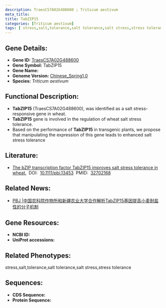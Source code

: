 ```yaml
---
description: TraesCS7A02G488600 ; Triticum aestivum
meta_title:
title: TabZIP15
categories: [Triticum aestivum]
tags: [ stress,salt,tolerance,salt tolerance,salt stress,stress tolerance ]
---
```


## Gene Details:
- **Gene ID:**	[TraesCS7A02G488600]()
- **Gene Symbol:** TabZIP15
- **Gene Name:** 
- **Genome Version:** [Chinese_Spring1.0]()
- **Species:** *Triticum aestivum*

## Functional Description:
   - **TabZIP15** (TraesCS7A02G488600), was identified as a salt stress-responsive gene in wheat.
   - **TabZIP15** gene is involved in the regulation of wheat salt stress tolerance.
   -  Based on the performance of **TabZIP15** in transgenic plants, we propose that manipulating the expression of this gene leads to enhanced salt stress tolerance

## Literature:
   - [The bZIP transcription factor TabZIP15 improves salt stress tolerance in wheat.]( https://onlinelibrary.wiley.com/doi/full/10.1111/pbi.13453)&nbsp;&nbsp;DOI:&nbsp;&nbsp;[10.1111/pbi.13453](https://onlinelibrary.wiley.com/doi/full/10.1111/pbi.13453)&nbsp;&nbsp;PMID:&nbsp;&nbsp;[32702168](https://pubmed.ncbi.nlm.nih.gov/32702168/)

## Related News:
   - [PBJ |中国农科院作物所和新疆农业大学合作解析TabZIP15基因提高小麦耐盐性的分子机制](https://mp.weixin.qq.com/s?__biz=Mzg3MDEwNDEyMg==&mid=2247493121&idx=1&sn=438c635c7cc9ed6babaf3597f72d567b&chksm=ce904b54f9e7c242156f16e28b0d8ba2978a96b6e507a038bad7df6d8d77285abdaf8ded41bc&scene=27#wechat_redirect)

## Gene Resources:
- **NCBI ID:** [](https://www.ncbi.nlm.nih.gov/gene/?term=)
- **UniProt accessions:** [](https://www.uniprot.org/uniprotkb//entry)

## Related Phenotypes:
stress,salt,tolerance,salt tolerance,salt stress,stress tolerance

## Sequences:
- **CDS Sequence:**
- **Protein Sequence:**
